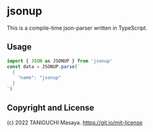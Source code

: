 # jsonup

This is a compile-time json-parser written in TypeScript.

## Usage

```ts
import { JSON as JSONUP } from 'jsonup'
const data = JSONUP.parse(`
  {
    "name": "jsonup" 
  }
`)
```

## Copyright and License

(c) 2022 TANIGUCHI Masaya. https://git.io/mit-license
